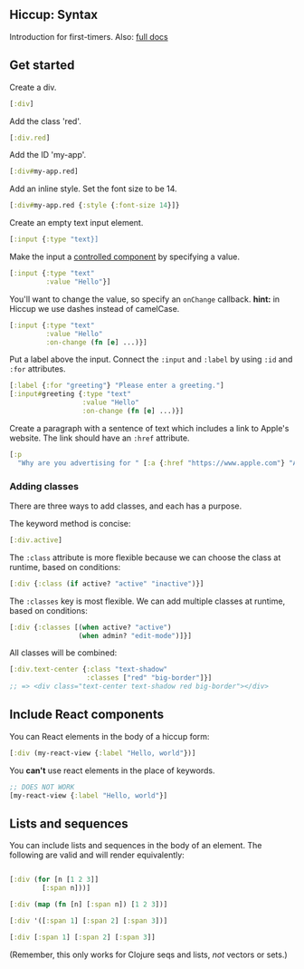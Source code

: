 ## Hiccup: Syntax

Introduction for first-timers. Also: [full docs](index)

## Get started

Create a div.

```clj
[:div]
```

Add the class 'red'.
```clj
[:div.red]
```

Add the ID 'my-app'.
```clj
[:div#my-app.red]
```

Add an inline style. Set the font size to be 14.
```clj
[:div#my-app.red {:style {:font-size 14}]}
```

Create an empty text input element.
```clj
[:input {:type "text}]
```

Make the input a [controlled component](https://facebook.github.io/react/docs/forms.html#controlled-components) by specifying a value.
```clj
[:input {:type "text" 
         :value "Hello"}]
```

You'll want to change the value, so specify an `onChange` callback. **hint:** in Hiccup we use dashes instead of camelCase.
```clj
[:input {:type "text" 
         :value "Hello"
         :on-change (fn [e] ...)}]
```

Put a label above the input. Connect the `:input` and `:label` by using `:id` and `:for` attributes.

```clj
[:label {:for "greeting"} "Please enter a greeting."]
[:input#greeting {:type "text" 
                  :value "Hello"
                  :on-change (fn [e] ...)}]
```

Create a paragraph with a sentence of text which includes a link to Apple's website. The link should have an `:href` attribute.

```clj
[:p 
  "Why are you advertising for " [:a {:href "https://www.apple.com"} "Apple?"] ]
```

### Adding classes

There are three ways to add classes, and each has a purpose. 

The keyword method is concise:

```clj
[:div.active]
```

The `:class` attribute is more flexible because we can choose the class at runtime, based on conditions:

```clj
[:div {:class (if active? "active" "inactive")}]
```

The `:classes` key is most flexible. We can add multiple classes at runtime, based on conditions:

```clj
[:div {:classes [(when active? "active")
                 (when admin? "edit-mode")]}]
```

All classes will be combined:

```clj
[:div.text-center {:class "text-shadow"
                   :classes ["red" "big-border"]}]
;; => <div class="text-center text-shadow red big-border"></div>
```

## Include React components

You can React elements in the body of a hiccup form:

```clj
[:div (my-react-view {:label "Hello, world"})]
```

You **can't** use react elements in the place of keywords.

```clj
;; DOES NOT WORK
[my-react-view {:label "Hello, world"}]
```

## Lists and sequences 

You can include lists and sequences in the body of an element. The following are valid and will render equivalently:

```clj

[:div (for [n [1 2 3]]
        [:span n]))]

[:div (map (fn [n] [:span n]) [1 2 3])]

[:div '([:span 1] [:span 2] [:span 3])]

[:div [:span 1] [:span 2] [:span 3]]

```

(Remember, this only works for Clojure seqs and lists, *not* vectors or sets.)
